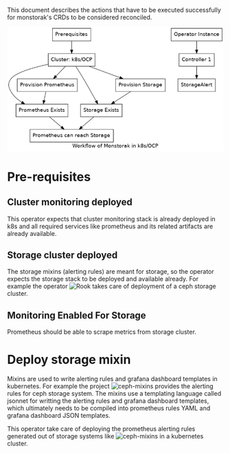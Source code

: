 This document describes the actions that have to be executed successfully for
monstorak's CRDs to be considered reconciled.

![ActionGraph](workflow.dot.png)

# Pre-requisites

## Cluster monitoring deployed
This operator expects that cluster monitoring stack is already deployed in
k8s and all required services like prometheus and its related artifacts
are already available.

## Storage cluster deployed
The storage mixins (alerting rules) are meant for storage, so the operator
expects the storage stack to be deployed and available already. For example
the operator ![Rook](https://github.com/rook/rook/) takes care of deployment
of a ceph storage cluster.

## Monitoring Enabled For Storage
Prometheus should be able to scrape metrics from storage cluster.

# Deploy storage mixin
Mixins are used to write alerting rules and grafana dashboard templates in
kubernetes. For example the project ![ceph-mixins](https://github.com/ceph/ceph-mixins/)
provides the alerting rules for ceph storage system. The mixins use a templating
language called jsonnet for writting the alerting rules and grafana dashboard
templates, which ultimately needs to be compiled into prometheus rules YAML and
grafana dashboard JSON templates.

This operator take care of deploying the prometheus alerting rules generated out
of storage systems like ![ceph-mixins](https://github.com/ceph/ceph-mixins/)
in a kubernetes cluster.
